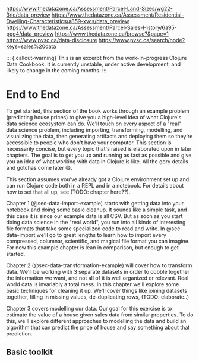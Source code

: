 https://www.thedatazone.ca/Assessment/Parcel-Land-Sizes/wg22-3ric/data_preview
https://www.thedatazone.ca/Assessment/Residential-Dwelling-Characteristics/a859-xvcs/data_preview
https://www.thedatazone.ca/Assessment/Parcel-Sales-History/6a95-ppg4/data_preview
https://www.thedatazone.ca/browse?&page=1
https://www.pvsc.ca/data-disclosure
https://www.pvsc.ca/search/node?keys=sales%20data

::: {.callout-warning}
This is an excerpt from the work-in-progress Clojure Data Cookbook. It is currently unstable, under active development, and likely to change in the coming months.
:::

# End to End

To get started, this section of the book works through an example problem (predicting house prices) to give you a high-level idea of what Clojure's data science ecosystem can do. We'll touch on every aspect of a "real" data science problem, including importing, transforming, modelling, and visualizing the data, then generating artifacts and deploying them so they're accessible to people who don't have your computer. This section is necessarily concise, but every topic that's raised is elaborated upon in later chapters. The goal is to get you up and running as fast as possible and give you an idea of what working with data in Clojure is like. All the gory details and gotchas come later 😄.

This section assumes you've already got a Clojure environment set up and can run Clojure code both in a REPL and in a notebook. For details about how to set that all up, see (TODO: chapter here??).

Chapter 1 (@sec-data-import-example) starts with getting data into your notebook and doing some basic cleanup. It sounds like a simple task, and this case it is since our example data is all CSV. But as soon as you start doing data science in the "real world", you run into all kinds of interesting file formats that take some specialized code to read and write. In @sec-data-import we'll go to great lengths to learn how to import every compressed, columnar, scientific, and magical file format you can imagine. For now this example chapter is lean in comparison, but enough to get started.

Chapter 2 (@sec-data-transformation-example) will cover how to transform data. We'll be working with 3 separate datasets in order to cobble together the information we want, and not all of it is well organized or relevant. Real world data is invariably a total mess. In this chapter we'll explore some basic techniques for cleaning it up. We'll cover things like joining datasets together, filling in missing values, de-duplicating rows, (TODO: elaborate..)

Chapter 3 covers modelling our data. Our goal for this exercise is to estimate the value of a house given sales data from similar properties. To do this, we'll explore different approaches to modelling the data and build an algorithm that can predict the price of house and say something about that prediction.

## Basic toolkit
